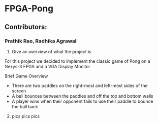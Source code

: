 # FPGA-Pong

## Contributors:
### Prathik Rao, Radhika Agrawal

1) Give an overview of what the project is

For this project we decided to implement the classic game of Pong on a Nexys-3 FPGA and a VGA Display Monitor

Brief Game Overview
- There are two paddles on the right-most and left-most sides of the screen
- A ball bounces between the paddles and off the top and bottom walls
- A player wins when their opponent fails to use their paddle to bounce the ball back

2) pics pics pics
